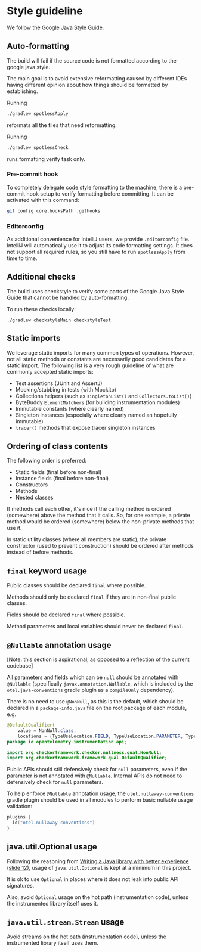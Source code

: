 # Style guideline

We follow the [Google Java Style Guide](https://google.github.io/styleguide/javaguide.html).

## Auto-formatting

The build will fail if the source code is not formatted according to the google java style.

The main goal is to avoid extensive reformatting caused by different IDEs having different opinion
about how things should be formatted by establishing.

Running

```bash
./gradlew spotlessApply
```

reformats all the files that need reformatting.

Running

```bash
./gradlew spotlessCheck
```

runs formatting verify task only.

### Pre-commit hook

To completely delegate code style formatting to the machine,
there is a pre-commit hook setup to verify formatting before committing.
It can be activated with this command:

```bash
git config core.hooksPath .githooks
```

### Editorconfig

As additional convenience for IntelliJ users, we provide `.editorconfig`
file. IntelliJ will automatically use it to adjust its code formatting settings.
It does not support all required rules, so you still have to run
`spotlessApply` from time to time.

## Additional checks

The build uses checkstyle to verify some parts of the Google Java Style Guide that cannot be handled
by auto-formatting.

To run these checks locally:

```
./gradlew checkstyleMain checkstyleTest
```

## Static imports

We leverage static imports for many common types of operations. However, not all static methods or
constants are necessarily good candidates for a static import. The following list is a very
rough guideline of what are commonly accepted static imports:

* Test assertions (JUnit and AssertJ)
* Mocking/stubbing in tests (with Mockito)
* Collections helpers (such as `singletonList()` and `Collectors.toList()`)
* ByteBuddy `ElementMatchers` (for building instrumentation modules)
* Immutable constants (where clearly named)
* Singleton instances (especially where clearly named an hopefully immutable)
* `tracer()` methods that expose tracer singleton instances

## Ordering of class contents

The following order is preferred:

* Static fields (final before non-final)
* Instance fields (final before non-final)
* Constructors
* Methods
* Nested classes

If methods call each other, it's nice if the calling method is ordered (somewhere) above
the method that it calls. So, for one example, a private method would be ordered (somewhere) below
the non-private methods that use it.

In static utility classes (where all members are static), the private constructor
(used to prevent construction) should be ordered after methods instead of before methods.

## `final` keyword usage

Public classes should be declared `final` where possible.

Methods should only be declared `final` if they are in non-final public classes.

Fields should be declared `final` where possible.

Method parameters and local variables should never be declared `final`.

## `@Nullable` annotation usage

[Note: this section is aspirational, as opposed to a reflection of the current codebase]

All parameters and fields which can be `null` should be annotated with `@Nullable`
(specifically `javax.annotation.Nullable`, which is included by the
`otel.java-conventions` gradle plugin as a `compileOnly` dependency).

There is no need to use `@NonNull`, as this is the default, which should be declared in a
`package-info.java` file on the root package of each module, e.g.

```java
@DefaultQualifier(
    value = NonNull.class,
    locations = {TypeUseLocation.FIELD, TypeUseLocation.PARAMETER, TypeUseLocation.RETURN})
package io.opentelemetry.instrumentation.api;

import org.checkerframework.checker.nullness.qual.NonNull;
import org.checkerframework.framework.qual.DefaultQualifier;
```

Public APIs should still defensively check for `null` parameters, even if the parameter is not
annotated with `@Nullable`. Internal APIs do not need to defensively check for `null` parameters.

To help enforce `@Nullable` annotation usage, the `otel.nullaway-conventions` gradle plugin
should be used in all modules to perform basic nullable usage validation:

```kotlin
plugins {
  id("otel.nullaway-conventions")
}
```

## java.util.Optional usage

Following the reasoning from [Writing a Java library with better experience (slide 12)](https://speakerdeck.com/trustin/writing-a-java-library-with-better-experience?slide=12),
usage of `java.util.Optional` is kept at a minimum in this project.

It is ok to use `Optional` in places where it does not leak into public API signatures.

Also, avoid `Optional` usage on the hot path (instrumentation code), unless the instrumented library
itself uses it.

## `java.util.stream.Stream` usage

Avoid streams on the hot path (instrumentation code), unless the instrumented library itself uses
them.
